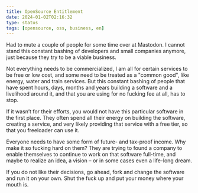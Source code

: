 ```yaml
---
title: OpenSource Entitlement
date: 2024-01-02T02:16:32
type: status
tags: [opensource, oss, business, en]
---
```


Had to mute a couple of people for some time over at Mastodon. I cannot stand this constant bashing of developers and small companies anymore, just because they try to be a viable business.

Not everything needs to be commercialized, I am all for certain services to be free or low cost, and some need to be treated as a "common good", like energy, water and train services. But this constant bashing of people that have spent hours, days, months and years building a software and a livelihood around it, and that you are using for no fucking fee at all, has to stop.

If it wasn’t for their efforts, you would not have this particular software in the first place. They often spend all their energy on building the software, creating a service, and very likely providing that service with a free tier, so that you freeloader can use it.

Everyone needs to have some form of future- and tax-proof income. Why make it so fucking hard on them? They are trying to found a company to enable themselves to continue to work on that software full-time, and maybe to realize an idea, a vision – or in some cases even a life-long dream.

If you do not like their decisions, go ahead, fork and change the software and run it on your own. Shut the fuck up and put your money where your mouth is.
